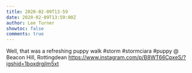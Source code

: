 ```yaml
---
title: 2020-02-09T13-59
date: 2020-02-09T13:59:00Z
author: Lee Turner
showtoc: false
comments: true
---
```


Well, that was a refreshing puppy walk #storm #stormciara #puppy @ Beacon Hill, Rottingdean https://www.instagram.com/p/B8WT66CpxeS/?igshid=1boxdrgjlm5xt

